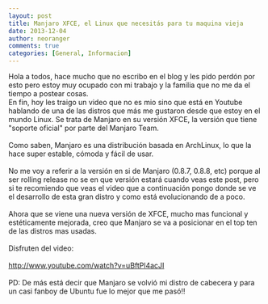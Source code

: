 ```yaml
---
layout: post
title: Manjaro XFCE, el Linux que necesitás para tu maquina vieja
date: 2013-12-04
author: neoranger
comments: true
categories: [General, Informacion]
---
```

<span>Hola a todos, hace mucho que no escribo en el blog y les pido perdón por esto pero estoy muy ocupado con mi trabajo y la familia que no me da el tiempo a postear cosas.</span><br /><span>En fin, hoy les traigo un video que no es mio sino que está en Youtube hablando de una de las distros que más me gustaron desde que estoy en el mundo Linux. Se trata de Manjaro en su versión XFCE, la versión que tiene "soporte oficial" por parte del Manjaro Team.</span><br /><span><br /></span><span>Como saben, Manjaro es una distribución basada en ArchLinux, lo que la hace super estable, cómoda y fácil de usar. </span><br /><span><br /></span><span>No me voy a referir a la versión en si de Manjaro (0.8.7, 0.8.8, etc) porque al ser rolling release no se en que versión estará cuando veas este post, pero si te recomiendo que veas el video que a continuación pongo donde se ve el desarrollo de esta gran distro y como está evolucionando de a poco.</span><br /><span><br /></span><span>Ahora que se viene una nueva versión de XFCE, mucho mas funcional y estéticamente mejorada, creo que Manjaro se va a posicionar en el top ten de las distros mas usadas.</span><br /><span><br /></span><span>Disfruten del video:</span><br /><span><br /></span><span><a href="http://www.youtube.com/watch?v=uBftPl4acJI">http://www.youtube.com/watch?v=uBftPl4acJI</a></span><br /><span><br /></span><span>PD: De más está decir que Manjaro se volvió mi distro de cabecera y para un casi fanboy de Ubuntu fue lo mejor que me pasó!!</span>
